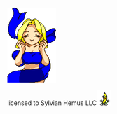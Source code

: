 ![Fairy Bounce](images/fairy_bounce02.gif) 


licensed to Sylvian Hemus LLC![Peanut Butter Jelly Time](images/peanutbutterjellytime.gif)

